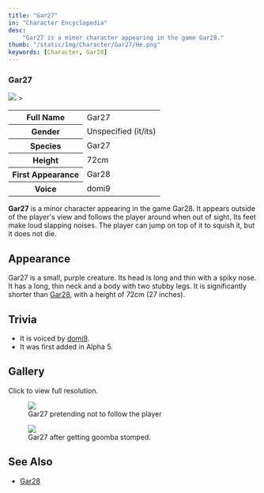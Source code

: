 ```yaml
---
title: "Gar27"
in: "Character Encyclopedia"
desc:
    "Gar27 is a minor character appearing in the game Gar28."
thumb: "/static/Img/Character/Gar27/He.png"
keywords: [Character, Gar28]
---
```


<aside class="side-info">
    <h3>Gar27</h3>
    <img class="char-portrait" src="/static/Img/Character/Gar27/He.png">
    <table>
        <tr><th>Full Name</th><td>Gar27</td></tr>
        <tr><th>Gender</th><td>Unspecified (it/its)</td></tr>
        <tr><th>Species</th><td>Gar27</td></tr>
        <tr><th>Height</th><td>72cm</td></tr>
        <tr><th>First Appearance</th><td>Gar28</td></tr>
        <tr><th>Voice</th>><td>domi9</td></tr>
    </table>
</aside>

**Gar27** is a minor character appearing in the game Gar28. It appears outside
of the player's view and follows the player around when out of sight. Its feet
make loud slapping noises. The player can jump on top of it to squish it, but it
does not die.

## Appearance

Gar27 is a small, purple creature. Its head is long and thin with a spiky nose.
It has a long, thin neck and a body with two stubby legs. It is significantly
shorter than [Gar28], with a height of 72cm (27 inches).

## Trivia

* It is voiced by [domi9].
* It was first added in Alpha 5.

## Gallery

Click to view full resolution.

<div class="gallery">

<figure class="gallery-elem">
    <a href="/static/Img/Character/Gar27/Side.png">
        <img src="/static/Img/Character/Gar27/Side.png">
    </a>
    <figcaption>
        Gar27 pretending not to follow the player
    </figcaption>
</figure>

<figure class="gallery-elem">
    <a href="/static/Img/Character/Gar27/Dead.png">
        <img src="/static/Img/Character/Gar27/Dead.png">
    </a>
    <figcaption>
        Gar27 after getting goomba stomped.
    </figcaption>
</figure>

</div>

## See Also

* [Gar28]

[Gar28]: /character/Gar28
[domi9]: https://www.youtube.com/@domer_9
